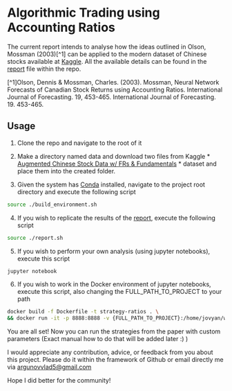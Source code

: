 # Algorithmic Trading using Accounting Ratios

The current report intends to analyse how the ideas outlined in Olson, Mossman (2003)[^1] can be applied to the modern dataset of Chinese stocks available at [Kaggle](https://www.kaggle.com/datasets/franciscofeng/augmented-china-stock-data-with-fundamentals). All the available details can be found in the [report](report.pdf) file within the repo.

[^1]Olson, Dennis \& Mossman, Charles. (2003). Mossman, Neural Network Forecasts of Canadian Stock Returns using Accounting Ratios. International Journal of Forecasting. 19, 453-465. International Journal of Forecasting. 19. 453-465.


## Usage

1. Clone the repo and navigate to the root of it

2. Make a directory named data and download two files from Kaggle * [Augmented Chinese Stock Data w/ FRs & Fundamentals](https://www.kaggle.com/datasets/franciscofeng/augmented-china-stock-data-with-fundamentals) * dataset and place them into the created folder.

3. Given the system has [Conda](https://docs.conda.io/en/latest/) installed, navigate to the project root directory and execute the following script

```bash
source ./build_environment.sh
```

4. If you wish to replicate the results of the [report](report.pdf), execute the following script

```bash
source ./report.sh
```

5. If you wish to perform your own analysis (using jupyter notebooks), execute this script

```bash
jupyter notebook
```

6. If you wish to work in the Docker environment of jupyter notebooks, execute this script, also changing the FULL_PATH_TO_PROJECT to your path

```bash
docker build -f Dockerfile -t strategy-ratios . \
&& docker run -it -p 8888:8888 -v {FULL_PATH_TO_PROJECT}:/home/jovyan/work/strategy-ratios strategy-ratios
```

You are all set! Now you can run the strategies from the paper with custom parameters (Exact manual how to do that will be added later :) )

I would appreciate any contribution, advice, or feedback from you about this project. Please do it within the framework of Github or email directly me via argunovvlad5@gmail.com

Hope I did better for the community!
